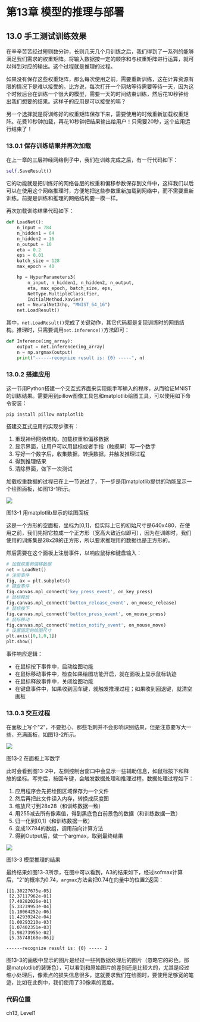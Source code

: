 <!--Copyright © Microsoft Corporation. All rights reserved.
  适用于[License](https://github.com/Microsoft/ai-edu/blob/master/LICENSE.md)版权许可-->

# 第13章 模型的推理与部署

## 13.0 手工测试训练效果

在辛辛苦苦经过短则数分钟，长则几天几个月训练之后，我们得到了一系列的能够满足我们需求的权重矩阵。将输入数据按一定的顺序和与权重矩阵进行运算，就可以得到对应的输出。这个过程就是推理的过程。

如果没有保存这些权重矩阵，那么每次使用之前，需要重新训练，这在计算资源有限的情况下是难以接受的。比方说，每次打开一个网站等待需要等待一天，因为这个时候后台在训练一个很大的模型，需要一天的时间结束训练，然后花10秒钟给出我们想要的结果。这样子的应用是可以接受的嘛？

另一个选择就是将训练好的权重矩阵保存下来，需要使用的时候重新加载权重矩阵。花费10秒钟加载，再花10秒钟把结果输出给用户！只需要20秒，这个应用运行结束了！

### 13.0.1 保存训练结果并再次加载

在上一章的三层神经网络例子中，我们在训练完成之后，有一行代码如下：

```Python
self.SaveResult()
```

它的功能就是把训练好的网络各层的权重和偏移参数保存到文件中，这样我们以后可以在使用这个网络推理时，方便地把这些参数重新加载到网络中，而不需要重新训练。前提是训练和推理的网络结构要一模一样。

再次加载训练结果代码如下：

```Python
def LoadNet():
    n_input = 784
    n_hidden1 = 64
    n_hidden2 = 16
    n_output = 10
    eta = 0.2
    eps = 0.01
    batch_size = 128
    max_epoch = 40

    hp = HyperParameters3(
        n_input, n_hidden1, n_hidden2, n_output, 
        eta, max_epoch, batch_size, eps, 
        NetType.MultipleClassifier, 
        InitialMethod.Xavier)
    net = NeuralNet3(hp, "MNIST_64_16")
    net.LoadResult()
``` 

其中，`net.LoadResult()`完成了关键动作，其它代码都是复现训练时的网络结构。推理时，只需要调用`net.inference()`方法即可：

```Python
def Inference(img_array):
    output = net.inference(img_array)
    n = np.argmax(output)
    print("------recognize result is: {0} -----", n)
```

### 13.0.2 搭建应用

这一节用Python搭建一个交互式界面来实现能手写输入的程序，从而验证MNIST的训练结果。需要用到pillow图像工具包和matplotlib绘图工具，可以使用如下命令安装：

```
pip install pillow matplotlib
```

搭建交互式应用的实现步骤有：

1. 重现神经网络结构，加载权重和偏移数据
2. 显示界面，让用户可以用鼠标或者手指（触摸屏）写一个数字
3. 写好一个数字后，收集数据，转换数据，并触发推理过程
4. 得到推理结果
5. 清除界面，做下一次测试

加载权重数据的过程已在上一节说过了，下一步是用matplotlib提供的功能显示一个绘图面板，如图13-1所示。

<img src="../Images/13/inference1.png" ch="500" />

图13-1 用matplotlib显示的绘图面板

这是一个方形的空面板，坐标为[0,1]，但实际上它的初始尺寸是640x480，在使用之前，我们先把它拉成一个正方形（宽高大致近似即可），因为在训练时，我们使用的训练集是28x28的正方形，所以要求推理用的数据也是正方形的。

然后需要在这个面板上注册事件，以响应鼠标和键盘输入：

```Python
# 加载权重和偏移数据
net = LoadNet()
# 注册事件
fig, ax = plt.subplots()
# 键盘事件
fig.canvas.mpl_connect('key_press_event', on_key_press)
# 鼠标释放
fig.canvas.mpl_connect('button_release_event', on_mouse_release)
# 鼠标按下
fig.canvas.mpl_connect('button_press_event', on_mouse_press)
# 鼠标移动
fig.canvas.mpl_connect('motion_notify_event', on_mouse_move)
# 设置固定的绘图尺寸
plt.axis([0,1,0,1])
plt.show()
```

事件响应逻辑：

- 在鼠标按下事件中，启动绘图功能
- 在鼠标移动事件中，检查如果绘图功能开启，就在面板上显示鼠标轨迹
- 在鼠标释放事件中，关闭绘图功能
- 在键盘事件中，如果收到回车键，就触发推理过程；如果收到回退键，就清空画板

### 13.0.3 交互过程

在面板上写个"2"，不要担心，那些毛刺并不会影响识别结果，但是注意要写大一些，充满画板，如图13-2所示。

<img src="../Images/13/inference2.png" ch="500" />

图13-2 在面板上写数字

此时会看到图13-2中，左侧控制台窗口中会显示一些辅助信息，如鼠标按下和释放的坐标。写完后，按回车键，会触发数据处理和推理过程。数据处理过程如下：

1. 应用程序会先把绘图区域保存为一个文件
2. 然后再把此文件读入内存，转换成灰度图
3. 缩放尺寸到28x28（和训练数据一致）
4. 用255减去所有像素值，得到黑底色白前景色的数据（和训练数据一致）
5. 归一化到[0,1]（和训练数据一致）
6. 变成1X784的数组，调用前向计算方法
7. 得到Output后，做一个argmax，取到最终结果

<img src="../Images/13/inference3.png" ch="500" />

图13-3 模型推理的结果

最终结果如图13-3所示，在图中可以看到，A3的结果如下，经过sofmax计算后，“2”的概率为0.74，`argmax`方法会把0.74在向量中的位置2返回：

```
[[1.30227675e-05]
 [2.37117962e-01]
 [7.40282026e-01]
 [5.33239953e-04]
 [1.10064252e-06]
 [1.42939242e-04]
 [1.00293210e-03]
 [1.07402351e-03]
 [1.98273955e-02]
 [5.35748168e-06]]

------recognize result is: {0} ----- 2
```

图13-3的画板中显示的图片是经过一些列数据处理后的图片（忽略它的彩色，那是matplotlib的装饰色），可以看到和原始图片的差别还是比较大的，尤其是经过缩小处理后，像素点的损失信息很多，这就要求我们在绘图时，要使用足够宽的笔迹，比如在此例中，我们使用了30像素的宽度。

### 代码位置

ch13, Level1

